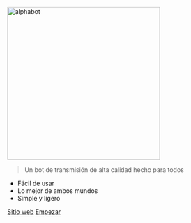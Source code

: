 <img src="./_media/logo.svg" alt="alphabot"
	title="alphabot" width="350" height="350" />
	
> Un bot de transmisión de alta calidad hecho para todos

- Fácil de usar
- Lo mejor de ambos mundos
- Simple y ligero

[Sitio web](https://alphabot.wtf/)
[Empezar](#Equipo)